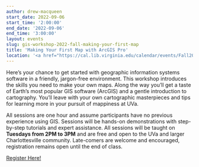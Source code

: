 ```yaml
---
author: drew-macqueen
start_date: 2022-09-06
start_time: '2:00:00'
end_date: '2022-09-06'
end_time: '3:00:00'
layout: events
slug: gis-workshop-2022-fall-making-your-first-map
title: 'Making Your First Map with ArcGIS Pro'
location: '<a href="https://cal.lib.virginia.edu/calendar/events/Fall2022GISWorkshop1">Register for Zoom Link</a>'
---
```


Here’s your chance to get started with geographic information systems software in a friendly, jargon-free environment.  This workshop introduces the skills you need to make your own maps.  Along the way you’ll get a taste of Earth’s most popular GIS software (ArcGIS) and a gentle introduction to cartography. You’ll leave with your own cartographic masterpieces and tips for learning more in your pursuit of mappiness at UVa.  

All sessions are one hour and assume participants have no previous experience using GIS.  Sessions will be hands-on demonstrations with step-by-step tutorials and expert assistance.  All sessions will be taught on **Tuesdays from 2PM to 3PM** and are free and open to the UVa and larger Charlottesville community. Late-comers are welcome and encouraged, registration remains open until the end of class.

[Register Here!](https://cal.lib.virginia.edu/calendar/events/Fall2022GISWorkshop1)
